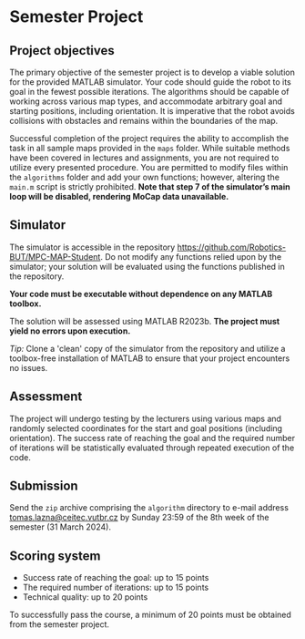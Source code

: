 # Semester Project

## Project objectives

The primary objective of the semester project is to develop a viable solution for the provided MATLAB simulator. Your code should guide the robot to its goal in the fewest possible iterations. The algorithms should be capable of working across various map types, and accommodate arbitrary goal and starting positions, including orientation. It is imperative that the robot avoids collisions with obstacles and remains within the boundaries of the map. 

Successful completion of the project requires the ability to accomplish the task in all sample maps provided in the `maps` folder. While suitable methods have been covered in lectures and assignments, you are not required to utilize every presented procedure. You are permitted to modify files within the `algorithms` folder and add your own functions; however, altering the `main.m` script is strictly prohibited. **Note that step 7 of the simulator’s main loop will be disabled, rendering MoCap data unavailable.**

## Simulator

The simulator is accessible in the repository <https://github.com/Robotics-BUT/MPC-MAP-Student>. Do not modify any functions relied upon by the simulator; your solution will be evaluated using the functions published in the repository.

**Your code must be executable without dependence on any MATLAB toolbox.**

The solution will be assessed using MATLAB R2023b. **The project must yield no errors upon execution.** 

*Tip:*
Clone a 'clean' copy of the simulator from the repository and utilize a toolbox-free installation of MATLAB to ensure that your project encounters no issues.


## Assessment

The project will undergo testing by the lecturers using various maps and randomly selected coordinates for the start and goal positions (including orientation). The success rate of reaching the goal and the required number of iterations will be statistically evaluated through repeated execution of the code. 

## Submission

Send the `zip` archive comprising the `algorithm` directory to e-mail address <tomas.lazna@ceitec.vutbr.cz> by Sunday 23:59 of the 8th week of the semester (31 March 2024).

## Scoring system
-	Success rate of reaching the goal: up to 15 points
-	The required number of iterations: up to 15 points
-	Technical quality: up to 20 points

To successfully pass the course, a minimum of 20 points must be obtained from the semester project.
                                                                                                      